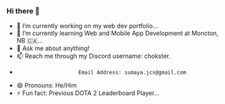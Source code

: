 ### Hi there 👋

- 🔭 I’m currently working on my web dev portfolio...
- 🌱 I’m currently learning Web and Mobile App Development at Moncton, NB 🇨🇦...
- 💬 Ask me about anything!
- 📫 Reach me through my Discord username: chokster.
-                         Email Address: sumaya.jcs@gmail.com
- 😄 Pronouns: He/Him
- ⚡ Fun fact: Previous DOTA 2 Leaderboard Player... 


